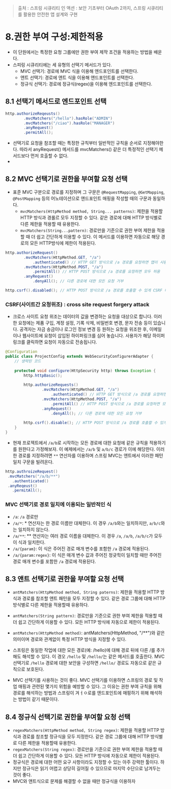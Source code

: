 > 출처 : 스프링 시큐리티 인 액션 : 보안 기초부터 OAuth 2까지, 스프링 시큐리티를 활용한 안전한 앱 설계와 구현

# 8.권한 부여 구성:제한적용
- 이 단원에서는 특정한 요청 그룹에만 권한 부여 제쟉 조건을 적용하는 방법을 배운다.
- 스피링 시큐리티에는 세 유형의 선택기 메서드가 있다.
  * MVC 선택기: 경로에 MVC 식을 이용해 엔드포인트를 선택한다.
  * 앤트 선택기: 경로에 앤트 식을 이용해 앤드포인트를 선택한다.
  * 정규식 선택기: 경로에 정규식(regex)을 이용해 엔드포인트를 선택한다.

## 8.1 선택기 메서드로 엔드포인트 선택
```java
http.authorizeReqeusts()
        .mvcMatchers("/hello").hasRole("ADMIN")
        .mvcMatchers("/ciao").hasRole("MANAGER")
        .anyRequest()
        .permitAll();
```
- 선택기로 요청을 참조할 때는 특정한 규칙부터 일반적인 규칙을 순서로 지정해야한다. 따라서 anyRequest() 메서드를 mvcMatchers() 같은 더 특정적인 선택기 메서드보다
먼저 호출할 수 없다.
- 

## 8.2 MVC 선택기로 권한을 부여할 요청 선택
- 표준 MVC 구분으로 경로를 지정하며 그 구문은 `@RequestMapping`, `@GetMapping`, `@PostMapping` 등의 어노테이션으로 앤드포인트 매핑을 작성할 때의 구문과 동일하다.
  * `mvcMatchers(HttpMethod method, String... patterns)`: 제한을 적용할 HTTP 방식과 경롤르 모두 지정할 수 있다. 같은 경로에 대해 HTTP 방식별로 다른 제한을 적용할 때 유용한다.
  * `mvcMatchers(String...pattern)`: 경로만을 기준으로 권한 부여 제한을 적용할 때 더 쉽고 간단하게 이용할 수 있다. 이 메서드를 이용하면 자동으로 해당 경로의 모든 HTTP방식에 제한이 적용된다.
```java
http.authorizeRequest()
        .mvcMatchers(HttpMethod.GET, "/a")
            .authenticated() // HTTP GET 방식으로 /a 경로를 요청하면 앱이 사용자를 인증해야한다.
        .mvcMatchers(HttpMethod.POST, "/a")
            .permitAll() // HTTP POST 방식으로 /a 경로를 요청하면 모두 허용
        .anyRequest()
            .denyAll(); // 다른 경로에 대한 모든 요청 거부

http.csrf().disabled(); // HTTP POST 방식으로 /a 경로를 호출할 수 있게 CSRF 비활성화
```
### CSRF(사이트간 요청위조) : cross site request forgery attack
- 크로스 사이트 요청 위조는 데이터의 값을 변경하는 요청을 대상으로 합니다. 이러한 요청에는 제품 구입, 계정 설정, 기록 삭제, 비밀번호 변경, 문자 전송 등이 있습니다. 
공격자는 자금 송금이나 로그인 정보 변경 등 원하는 요청을 위조한 후, 이메일이나 웹사이트에 요청이 삽입된 하이퍼링크를 심어 놓습니다. 사용자가 해당 하이퍼링크를 클릭하면 요청이 자동으로 전송됩니다.

```java
@Configuration
public class ProjectConfig extends WebSecurityConfigurerAdapter {
    // 생략된 코드
  
    protected void configure(HttpSecurity http) throws Exception {
        http.httpBasic();
        
        http.authorizeRequests()
                .mvcMatchers(HttpMethod.GET, "/a")
                    .authenticated() // HTTP GET 방식으로 /a 경로를 요청하면 앱이 사용자를 인증해야한다.
                .mvcMatchers(HttpMethod.POST, "/a")
                    .permitAll() // HTTP POST 방식으로 /a 경로를 요청하면 모두 허용
                .anyRequest()
                    .denyAll(); // 다른 경로에 대한 모든 요청 거부
        
        http.csrf().disable(); // HTTP POST 방식으로 /a 경로를 호출할 수 있게 CSRF 비활성화
    }
}
```
- 현재 프로젝트에서 `/a/b`로 시작하는 모든 경로에 대한 요청에 같은 규칙을 적용하기를 원한다고 가정해보자. 이 예제에서는 `/a/b` 및 `a/b/c` 경로가 이에 해당한다.
이러한 경로를 지정하려면 `**` 연산자를 이용하며 스프링 MVC는 앤트에서 이러한 패턴 일치 구문을 빌려온다. 
 ```java
http.authroizeRequest()
  .mvcMatchers("/a/b/**")
    .authenticated()
  .anyReqeust()
    .permitAll();
```

### MVC 선택기로 경로 일치에 이용되는 일반적인 식
- `/a`: `/a` 경로만
- `/a/*`: * 연산자는 한 경로 이름만 대체한다. 이 경우 `/a/b`와는 일치하지만, `a/b/c`와는 일치하지 않는다.
- `/a/**`: ** 연산자는 여러 경로 이름을 대체한다. 이 경우 `/a`, `/a/b`, `/a/b/c`가 모두 이 식과 일치한다.
- `/a/{param}`: 이 식은 주어진 경로 매개 변수를 포함한 `/a` 경로에 적용된다.
- `/a/{param:regex}`: 이 식은 매개 변수 값과 주어진 정귯힉이 일치할 때만 주어진 경로 매개 변수를 포함한 `/a` 경로에 적용된다.

## 8.3 앤트 선택기로 권한을 부여할 요청 선택
- `antMatchers(HttpMethod method, String paterns)`: 제한을 적용할 HTTP 방식과 경로를 참조할 앤트 패턴을 모두 지정할 수 있다. 같은 경로 그룹에 대해 HTTP 방식별로 다른 제한을 적용할때 유용하다.
- `antMatchers(String pattern)`: 경로만을 기준으로 권한 부여 제한을 적용할 때 더 쉽고 간단하게 이용할 수 있다. 모든 HTTP 방식에 자동으로 제한이 적용된다.
- `antMatchers(HttpMethod method)`: antMatchers(HttpMethod, "/**")와 같은 의미이며 경로와 관계없이 특정 HTTP 방식을 지정할 수 있다.

- 스프링은 동일한 작업에 대한 모든 경로(예: /hello)에 대해 경로 뒤에 다른 /를 추가해도 해석할 수 있다. 이 경오 `/hello` 및 `/hello/`는 같은 메서드를 호출한다.
MVC 선택기로 `/hello` 경로에 대한 보안을 구성하면 `/hello/` 경로도 자동으로 같은 규칙으로 보호된다.

- MVC 선택기를 사용하는 것이 좋다. MVC 선택기를 이용하면 스프링의 경로 및 작업 매핑과 관련된 몇가지 위험을 예방할 수 있다. 그 이유는 권한 부여 규칙을 위해 경로를 해석하는
방법과 스프링이 겨ㅓㅇ로를 앤드포인트에 매핑하기 위해 해석하는 방법이 같기 때문이다.

## 8.4 정규식 선택기로 권한을 부여할 요청 선택
- `regexMatchers(HttpMethod method, String regex)`: 제한을 적용할 HTTP 방식과 경로를 참조할 정규식을 모두 지정한다. 같은 경로 그룹에 대해 HTTP 방식별로 다른 제한을 적용할때 유용한다.
- `regexMatchers(String regex)`: 경로만을 기준으로 권한 부여 제한을 적용할 때 더 쉽고 간단하게 이용할 수 있다. 모든 HTTP 방식에 자동으로 제한이 적용된다.
- 정규식은 경로에 대한 어떤 요구 사항이라도 지정할 수 있는 아주 강력한 툴이다. 하지만 정규식은 읽기 어렵고 상당히 길어질 수 있으므로 마지막 수단으로 남겨두는 것이 좋다.
- MVC와 앤트식으로 문제를 해결할 수 없을 때만 정규식을 이용하자
